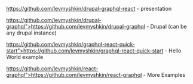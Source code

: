 
https://github.com/levmyshkin/drupal-graphql-react - presentation

https://github.com/levmyshkin/drupal-graphql">https://github.com/levmyshkin/drupal-graphql - Drupal (can be any drupal instance)

https://github.com/levmyshkin/graphql-react-quick-start">https://github.com/levmyshkin/graphql-react-quick-start - Hello World example

https://github.com/levmyshkin/react-graphql">https://github.com/levmyshkin/react-graphql - More Examples
